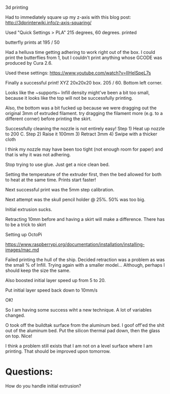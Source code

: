 3d printing

Had to immediately square up my z-axis with this blog post: http://3dprinterwiki.info/z-axis-squaring/

Used "Quick Settings > PLA"
215 degrees, 60 degrees. printed 

butterfly prints at 195 / 50 

Had a helluva time getting adhering to work right out of the box. I could print the butterflies from 1, but I couldn't print anything whose GCODE was produced by Cura 2.6.

Used these settings: https://www.youtube.com/watch?v=IIHelSpeL7s

Finally a successful print! XYZ 20x20x20 box. 205 / 60. Bottom left corner.

Looks like the ~supports~ Infill density might've been a bit too small, because it looks like the top will not be successfully printing.

Also, the bottom was a bit fucked up because we were dragging out the original 3mm of extruded filament. try dragging the filament more (e.g. to a different corner) before printing the skirt.

Successfully cleaning the nozzle is not entirely easy! Step 1) Heat up nozzle to 200 C. Step 2) Raise it 100mm 3) Retract 3mm 4) Swipe with a thicker cloth

I think my nozzle may have been too tight (not enough room for paper) and that is why it was not adhering. 

Stop trying to use glue. Just get a nice clean bed.

Setting the temperature of the extruder first, then the bed allowed for both to heat at the same time. Prints start faster!

Next successful print was the 5mm step calibration.

Next attempt was the skull pencil holder @ 25%. 50% was too big.

Initial extrusion sucks.

Retracting 10mm before and having a skirt will make a difference. There has to be a trick to skirt 


Setting up OctoPi

https://www.raspberrypi.org/documentation/installation/installing-images/mac.md

Failed printing the hull of the ship. Decided retraction was a problem as was the small % of Infill. Trying again with a smaller model... Although, perhaps I should keep the size the same.

Also boosted initial layer speed up from 5 to 20.

Put initial layer speed back down to 10mm/s

OK!

So I am having some success wiht a new technique. A lot of variables changed.

O took off the buildtak surface from the aluminum bed. I goof off'ed the shit out of the aluminum bed. Put the silicon thermal pad down, then the glass on top. Nice!

I think a problem still exists that I am not on a level surface where I am printing. That should be improved upon tomorrow.



# Questions:
How do you handle initial extrusion?

